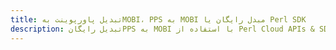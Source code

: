 ---title: تبدیل پاورپوینت بهMOBI، PPS به MOBI مبدل رایگان یا Perl SDKdescription: تبدیل رایگانPPS به MOBI با استفاده از Perl Cloud APIs & SDK. همچنین اسناد Microsoft PowerPoint را در Cloud ایجاد، ویرایش و رندر کنید.---